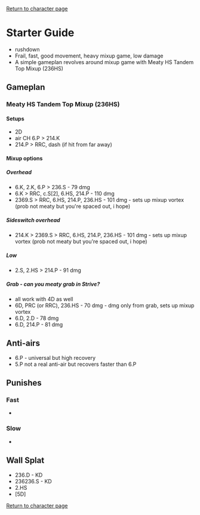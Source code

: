 [Return to character page](./index.md)  

# Starter Guide

- rushdown
- Frail, fast, good movement, heavy mixup game, low damage
- A simple gameplan revolves around mixup game with Meaty HS Tandem Top Mixup (236HS)

## Gameplan

### Meaty HS Tandem Top Mixup (236HS)

#### Setups

- 2D
- air CH 6.P > 214.K
- 214.P > RRC, dash (if hit from far away)

#### Mixup options

##### Overhead

- 6.K, 2.K, 6.P > 236.S - 79 dmg
- 6.K > RRC, c.S[2], 6.HS, 214.P - 110 dmg
- 2369.S > RRC, 6.HS, 214.P, 236.HS - 101 dmg - sets up mixup vortex (prob not meaty but you're spaced out, i hope)

##### Sideswitch overhead

- 214.K > 2369.S > RRC, 6.HS, 214.P, 236.HS - 101 dmg - sets up mixup vortex (prob not meaty but you're spaced out, i hope)

##### Low

- 2.S, 2.HS > 214.P - 91 dmg

##### Grab - can you meaty grab in Strive?

- all work with 4D as well
- 6D, PRC (or RRC), 236.HS - 70 dmg - dmg only from grab, sets up mixup vortex
- 6.D, 2.D - 78 dmg
- 6.D, 214.P - 81 dmg

## Anti-airs

- 6.P - universal but high recovery
- 5.P not a real anti-air but recovers faster than 6.P

## Punishes

### Fast

- 

### Slow

- 

## Wall Splat

- 236.D - KD
- 236236.S - KD
- 2.HS
- [5D]

[Return to character page](./index.md)  
